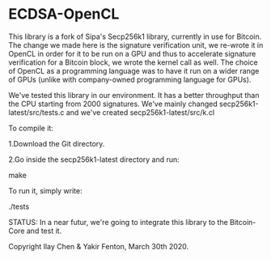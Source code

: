 # ECDSA-OpenCL

This library is a fork of Sipa's Secp256k1 library, currently in use for Bitcoin.
The change we made here is the signature verification unit, we re-wrote it in OpenCL in order for it to be run on a GPU and thus to accelerate signature verification for a Bitcoin block, we wrote the kernel call as well.
The choice of OpenCL as a programming language was to have it run on a wider range of GPUs (unlike with company-owned programming language for GPUs).

We've tested this library in our environment. It has a better throughput than the CPU starting from 2000 signatures.
We've mainly changed secp256k1-latest/src/tests.c and we've created secp256k1-latest/src/k.cl 

To compile it:

1.Download the Git directory.

2.Go inside the secp256k1-latest directory and run:


make


To run it, simply write:

./tests



STATUS: In a near futur, we're going to integrate this library to the Bitcoin-Core and test it.


Copyright Ilay Chen & Yakir Fenton, March 30th 2020.
